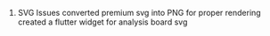 1. SVG Issues
converted premium svg into PNG for proper rendering 
created a flutter widget for analysis board svg
